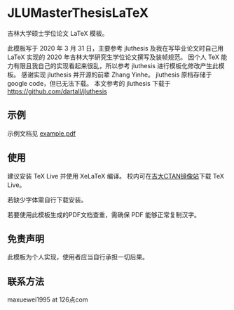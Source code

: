# JLUMasterThesisLaTeX

吉林大学硕士学位论文 LaTeX 模板。

此模板写于 2020 年 3 月 31 日，主要参考 jluthesis 及我在写毕业论文时自己用 LaTeX 实现的 2020 年吉林大学研究生学位论文撰写及装帧规范。
因个人 TeX 能力有限且我自己的实现看起来很乱，所以参考 jluthesis 进行模板化修改产生此模板。
感谢实现 jluthesis 并开源的前辈 Zhang Yinhe。
jluthesis 原档存储于 google code，但已无法下载。
本文参考的 jluthesis 下载于 https://github.com/dartall/jluthesis

## 示例

示例文档见 [example.pdf](https://github.com/maxuewei2/JLUMasterThesisLaTeX/blob/master/example.pdf)

## 使用

建议安装 TeX Live 并使用 XeLaTeX 编译。
校内可在[吉大CTAN镜像站](http://mirrors.jlu.edu.cn/)下载 TeX Live。

若缺少字体需自行下载安装。

若要使用此模板生成的PDF文档查重，需确保 PDF 能够正常复制汉字。

## 免责声明

此模板为个人实现，使用者应当自行承担一切后果。

## 联系方法

maxuewei1995 at 126点com